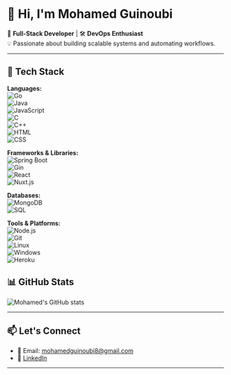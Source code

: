 # 👋 Hi, I'm Mohamed Guinoubi

🎯 **Full-Stack Developer** | 🛠️ **DevOps Enthusiast**  
💡 Passionate about building scalable systems and automating workflows.

---
## 🧰 Tech Stack

**Languages:**  
![Go](https://img.shields.io/badge/-Go-00ADD8?logo=go&logoColor=white&style=flat)  
![Java](https://img.shields.io/badge/-Java-007396?logo=java&logoColor=white&style=flat)  
![JavaScript](https://img.shields.io/badge/-JavaScript-F7DF1E?logo=javascript&logoColor=black&style=flat)  
![C](https://img.shields.io/badge/-C-A8B9CC?logo=c&logoColor=black&style=flat)  
![C++](https://img.shields.io/badge/-C++-00599C?logo=c%2B%2B&logoColor=white&style=flat)  
![HTML](https://img.shields.io/badge/-HTML5-E34F26?logo=html5&logoColor=white&style=flat)  
![CSS](https://img.shields.io/badge/-CSS3-1572B6?logo=css3&logoColor=white&style=flat)

**Frameworks & Libraries:**  
![Spring Boot](https://img.shields.io/badge/-SpringBoot-6DB33F?logo=spring-boot&logoColor=white&style=flat)  
![Gin](https://img.shields.io/badge/-Gin-00ADD8?logo=go&logoColor=white&style=flat)  
![React](https://img.shields.io/badge/-React-61DAFB?logo=react&logoColor=black&style=flat)  
![Nuxt.js](https://img.shields.io/badge/-Nuxt.js-00DC82?logo=nuxt.js&logoColor=white&style=flat)

**Databases:**  
![MongoDB](https://img.shields.io/badge/-MongoDB-47A248?logo=mongodb&logoColor=white&style=flat)  
![SQL](https://img.shields.io/badge/-SQL-003B57?logo=mysql&logoColor=white&style=flat)

**Tools & Platforms:**  
![Node.js](https://img.shields.io/badge/-Node.js-339933?logo=node.js&logoColor=white&style=flat)  
![Git](https://img.shields.io/badge/-Git-F05032?logo=git&logoColor=white&style=flat)  
![Linux](https://img.shields.io/badge/-Linux-FCC624?logo=linux&logoColor=black&style=flat)  
![Windows](https://img.shields.io/badge/-Windows-0078D6?logo=windows&logoColor=white&style=flat)  
![Heroku](https://img.shields.io/badge/-Heroku-430098?logo=heroku&logoColor=white&style=flat)



## 📊 GitHub Stats

![Mohamed's GitHub stats](https://github-readme-stats.vercel.app/api?username=mohamedguinoubi&show_icons=true&theme=radical)

---

## 📫 Let's Connect

- 📧 Email: mohamedguinoubi8@gmail.com  
- 💼 [LinkedIn](https://www.linkedin.com/in/mohamed-guinoubi-61a941360)
---


